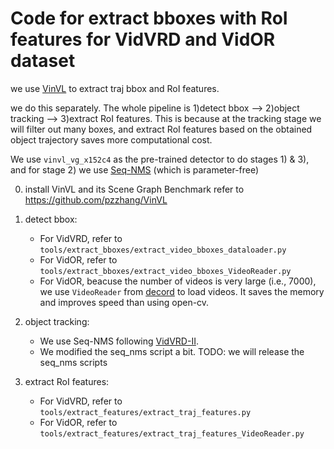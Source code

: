 # Code for extract bboxes with RoI features for VidVRD and VidOR dataset

we use [VinVL](https://github.com/pzzhang/VinVL) to extract traj bbox and RoI features.

we do this separately. The whole pipeline is 1)detect bbox --> 2)object tracking --> 3)extract RoI features. 
This is because at the tracking stage we will filter out many boxes, and extract RoI features based on the obtained object trajectory saves more computational cost.

We use `vinvl_vg_x152c4` as the pre-trained detector to do stages  1) & 3), and for stage 2) we use [Seq-NMS](https://github.com/tmoopenn/seq-nms) (which is parameter-free)

0. install VinVL and its Scene Graph Benchmark refer to https://github.com/pzzhang/VinVL

1. detect bbox:
    - For VidVRD, refer to `tools/extract_bboxes/extract_video_bboxes_dataloader.py`
    - For VidOR, refer to `tools/extract_bboxes/extract_video_bboxes_VideoReader.py`
    - For VidOR, beacuse the number of videos is very large (i.e., 7000), we use `VideoReader` from [decord](https://github.com/dmlc/decord) to load videos. It saves the memory and improves speed than using open-cv.

2. object tracking:
    - We use Seq-NMS following [VidVRD-II](https://github.com/Dawn-LX/VidVRD-II-backup).
    - We modified the seq_nms script a bit. TODO: we will release the seq_nms scripts

3. extract RoI features:
    - For VidVRD, refer to `tools/extract_features/extract_traj_features.py`
    - For VidOR, refer to `tools/extract_features/extract_traj_features_VideoReader.py`